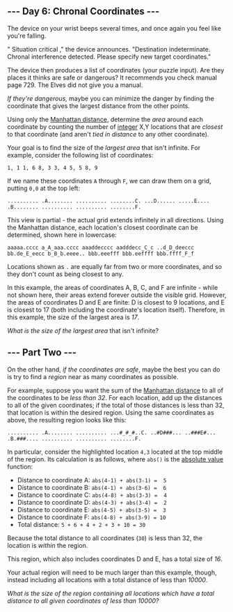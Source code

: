 


## --- Day 6: Chronal Coordinates ---

The device on your wrist beeps several times, and once again you feel like you&#39;re falling.

&#34;
Situation critical
,&#34; the device announces. &#34;Destination indeterminate. Chronal interference detected. Please specify new target coordinates.&#34;

The device then produces a list of coordinates (your puzzle input). Are they places it thinks are safe or dangerous? It recommends you check manual page 729. The Elves did not give you a manual.

_If they&#39;re dangerous,_ maybe you can minimize the danger by finding the coordinate that gives the largest distance from the other points.

Using only the [Manhattan distance](https://en.wikipedia.org/wiki/Taxicab_geometry), determine the _area_ around each coordinate by counting the number of [integer](https://en.wikipedia.org/wiki/Integer) X,Y locations that are _closest_ to that coordinate (and aren&#39;t _tied in distance_ to any other coordinate).

Your goal is to find the size of the _largest area_ that isn&#39;t infinite. For example, consider the following list of coordinates:

``1, 1
1, 6
8, 3
3, 4
5, 5
8, 9
``

If we name these coordinates `A` through `F`, we can draw them on a grid, putting `0,0` at the top left:

``..........
.A........
..........
........C.
...D......
.....E....
.B........
..........
..........
........F.
``

This view is partial - the actual grid extends infinitely in all directions.  Using the Manhattan distance, each location&#39;s closest coordinate can be determined, shown here in lowercase:

``aaaaa.cccc
a_A_aaa.cccc
aaaddecccc
aadddecc_C_c
..d_D_deeccc
bb.de_E_eecc
b_B_b.eeee..
bbb.eeefff
bbb.eeffff
bbb.ffff_F_f
``

Locations shown as `.` are equally far from two or more coordinates, and so they don&#39;t count as being closest to any.

In this example, the areas of coordinates A, B, C, and F are infinite - while not shown here, their areas extend forever outside the visible grid. However, the areas of coordinates D and E are finite: D is closest to 9 locations, and E is closest to 17 (both including the coordinate&#39;s location itself).  Therefore, in this example, the size of the largest area is _17_.

_What is the size of the largest area_ that isn&#39;t infinite?





## --- Part Two ---

On the other hand, _if the coordinates are safe_, maybe the best you can do is try to find a _region_ near as many coordinates as possible.

For example, suppose you want the sum of the [Manhattan distance](https://en.wikipedia.org/wiki/Taxicab_geometry) to all of the coordinates to be _less than 32_.  For each location, add up the distances to all of the given coordinates; if the total of those distances is less than 32, that location is within the desired region. Using the same coordinates as above, the resulting region looks like this:

``..........
.A........
..........
...#_#_#..C.
..#D###...
..###E#...
.B.###....
..........
..........
........F.
``

In particular, consider the highlighted location `4,3` located at the top middle of the region. Its calculation is as follows, where `abs()` is the [absolute value](https://en.wikipedia.org/wiki/Absolute_value) function:

*   Distance to coordinate A: `abs(4-1) + abs(3-1) =  5`
*   Distance to coordinate B: `abs(4-1) + abs(3-6) =  6`
*   Distance to coordinate C: `abs(4-8) + abs(3-3) =  4`
*   Distance to coordinate D: `abs(4-3) + abs(3-4) =  2`
*   Distance to coordinate E: `abs(4-5) + abs(3-5) =  3`
*   Distance to coordinate F: `abs(4-8) + abs(3-9) = 10`
*   Total distance: `5 + 6 + 4 + 2 + 3 + 10 = 30`

Because the total distance to all coordinates (`30`) is less than 32, the location is _within_ the region.

This region, which also includes coordinates D and E, has a total size of _16_.

Your actual region will need to be much larger than this example, though, instead including all locations with a total distance of less than _10000_.

_What is the size of the region containing all locations which have a total distance to all given coordinates of less than 10000?_


